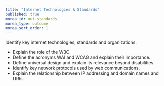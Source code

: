 ```yaml
---
title: "Internet Technologies & Standards"
published: true
morea_id: out-standards
morea_type: outcome
morea_sort_order: 1
---
```


Identify key internet technologies, standards and organizations.

- Explain the role of the W3C.
- Define the acronyms WAI and WCAG and explain their importance.
- Define universal design and explain its relevance beyond disabilities.
- Identify key network protocols used by web communications.
- Explain the relationship between IP addressing and domain names and URIs.
